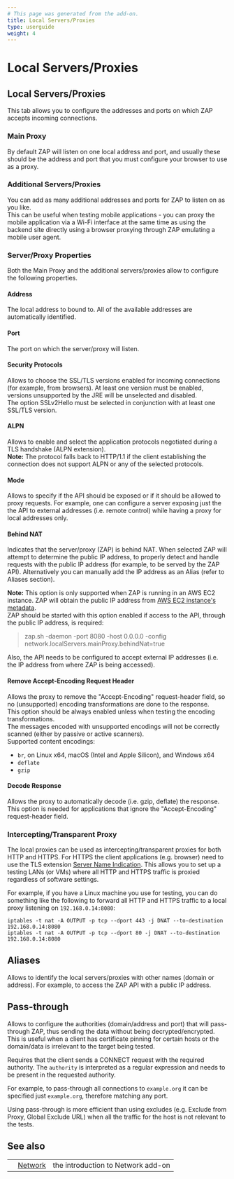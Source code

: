 ```yaml
---
# This page was generated from the add-on.
title: Local Servers/Proxies
type: userguide
weight: 4
---
```


# Local Servers/Proxies

## Local Servers/Proxies

This tab allows you to configure the addresses and ports on which ZAP accepts incoming connections.

### Main Proxy

By default ZAP will listen on one local address and port, and usually these should be the address and port that you must configure your browser to use as a proxy.

### Additional Servers/Proxies

You can add as many additional addresses and ports for ZAP to listen on as you like.  
This can be useful when testing mobile applications - you can proxy the mobile application via a Wi-Fi interface at the same time as using the backend site directly using a browser proxying through ZAP emulating a mobile user agent.

### Server/Proxy Properties

Both the Main Proxy and the additional servers/proxies allow to configure the following properties.

#### Address

The local address to bound to. All of the available addresses are automatically identified.

#### Port

The port on which the server/proxy will listen.

#### Security Protocols

Allows to choose the SSL/TLS versions enabled for incoming connections (for example, from browsers). At least one version must be enabled, versions unsupported by the JRE will be unselected and disabled.   
The option SSLv2Hello must be selected in conjunction with at least one SSL/TLS version.

#### ALPN

Allows to enable and select the application protocols negotiated during a TLS handshake (ALPN extension).   
**Note:** The protocol falls back to HTTP/1.1 if the client establishing the connection does not support ALPN or any of the selected protocols.

#### Mode

Allows to specify if the API should be exposed or if it should be allowed to proxy requests. For example, one can configure a server exposing just the the API to external addresses (i.e. remote control) while having a proxy for local addresses only.

#### Behind NAT

Indicates that the server/proxy (ZAP) is behind NAT. When selected ZAP will attempt to determine the public IP address, to properly detect and handle requests with the public IP address (for example, to be served by the ZAP API). Alternatively you can manually add the IP address as an Alias (refer to Aliases section).

**Note:** This option is only supported when ZAP is running in an AWS EC2 instance.
ZAP will obtain the public IP address from
[AWS EC2
instance's metadata](https://docs.aws.amazon.com/AWSEC2/latest/UserGuide/using-instance-addressing.html#working-with-ip-addresses).  
ZAP should be started with this option enabled if access to the API, through the public IP address, is required:
> zap.sh -daemon -port 8080 -host 0.0.0.0 -config network.localServers.mainProxy.behindNat=true

Also, the API needs to be configured to accept external IP addresses (i.e. the IP address from where ZAP is being accessed).

#### Remove Accept-Encoding Request Header

Allows the proxy to remove the "Accept-Encoding" request-header field, so no (unsupported) encoding transformations are done to the response.  
This option should be always enabled unless when testing the encoding transformations.  
The messages encoded with unsupported encodings will not be correctly scanned (either by passive or active scanners).  
Supported content encodings:

* `br`, on Linux x64, macOS (Intel and Apple Silicon), and Windows x64
* `deflate`
* `gzip`

#### Decode Response

Allows the proxy to automatically decode (i.e. gzip, deflate) the response. This option is needed for applications that ignore the "Accept-Encoding" request-header field.

### Intercepting/Transparent Proxy

The local proxies can be used as intercepting/transparent proxies for both HTTP and HTTPS. For HTTPS the client applications (e.g. browser) need to use the TLS extension [Server Name Indication](https://tools.ietf.org/html/rfc6066#section-3). This allows you to set up a testing LANs (or VMs) where all HTTP and HTTPS traffic is proxied regardless of software settings.

For example, if you have a Linux machine you use for testing, you can do something like the following to forward all HTTP and
HTTPS traffic to a local proxy listening on `192.168.0.14:8080`:

    iptables -t nat -A OUTPUT -p tcp --dport 443 -j DNAT --to-destination 192.168.0.14:8080
    iptables -t nat -A OUTPUT -p tcp --dport 80 -j DNAT --to-destination 192.168.0.14:8080
    	
## Aliases

Allows to identify the local servers/proxies with other names (domain or address). For example, to access the ZAP API with a public IP address.

## Pass-through

Allows to configure the authorities (domain/address and port) that will pass-through ZAP, thus sending the data without being decrypted/encrypted. This is useful when a client has certificate pinning for certain hosts or the domain/data is irrelevant to the target being tested.

Requires that the client sends a CONNECT request with the required authority. The `authority` is interpreted as a regular expression and
needs to be present in the requested authority.

For example, to pass-through all connections to `example.org` it can be specified just `example.org`, therefore matching any port.

Using pass-through is more efficient than using excludes (e.g. Exclude from Proxy, Global Exclude URL) when all the traffic for the host is not relevant
to the tests.

## See also

|   |                                          |                                    |
|---|------------------------------------------|------------------------------------|
|   | [Network](/docs/desktop/addons/network/) | the introduction to Network add-on |
